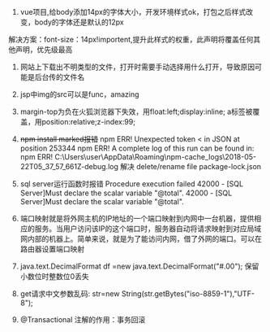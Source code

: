 1. vue项目,给body添加14px的字体大小，开发环境样式ok，打包之后样式改变，body的字体还是默认的12px

解决方案：font-size：14px!importent,提升此样式的权重，此声明将覆盖任何其他声明，优先级最高

1. 网站上下载出不明类型的文件，打开时需要手动选择用什么打开，导致原因可能是后台传的文件名
1. jsp中img的src可以是func，amazing
1. margin-top为负在火狐浏览器下失效，用float:left;display:inline;
a标签被覆盖，用position:relative;z-index:99;

1. ~~npm install marked报错~~
npm ERR! Unexpected token < in JSON at position 253344
npm ERR! A complete log of this run can be found in:
npm ERR!     C:\Users\user\AppData\Roaming\npm-cache\_logs\2018-05-22T05_37_57_661Z-debug.log
解决 delete/rename file package-lock.json

1.  sql server运行函数时报错
Procedure execution failed
42000 - [SQL Server]Must declare the scalar variable "@total".
42000 - [SQL Server]Must declare the scalar variable "@total".

1. 端口映射就是将外网主机的IP地址的一个端口映射到内网中一台机器，提供相应的服务。当用户访问该IP的这个端口时，服务器自动将请求映射到对应局域网内部的机器上。简单来说，就是为了能访问内网，借了外网的端口。可以在路由器设置端口映射
1. java.text.DecimalFormat df =new java.text.DecimalFormat("#.00");  保留小数位时整数位0丢失
1. get请求中文参数乱码: str=new String(str.getBytes("iso-8859-1"),"UTF-8");
1. @Transactional 注解的作用：事务回滚